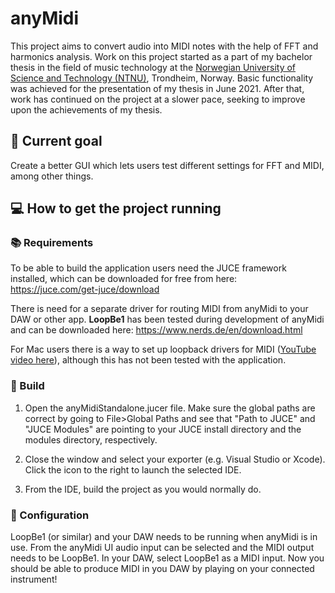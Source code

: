 # anyMidi

This project aims to convert audio into MIDI notes with the help of FFT and harmonics analysis. Work on this project started as a part of my bachelor thesis in the field of music technology at the [Norwegian University of Science and Technology (NTNU)](https://www.ntnu.edu/), Trondheim, Norway. Basic functionality was achieved for the presentation of my thesis in June 2021. After that, work has continued on the project at a slower pace, seeking to improve upon the achievements of my thesis.

## :goal_net: Current goal
Create a better GUI which lets users test different settings for FFT and MIDI, among other things.

## :computer: How to get the project running

### :books: Requirements

To be able to build the application users need the JUCE framework installed, which can be downloaded for free from here: https://juce.com/get-juce/download

There is need for a separate driver for routing MIDI from anyMidi to your DAW or other app. **LoopBe1** has been tested during development of anyMidi and can be downloaded here: https://www.nerds.de/en/download.html

For Mac users there is a way to set up loopback drivers for MIDI ([YouTube video here](https://www.youtube.com/watch?v=MK4hrjfJEX4)), although this has not been tested with the application.

### :hammer: Build

1. Open the anyMidiStandalone.jucer file. Make sure the global paths are correct by going to File>Global Paths and see that "Path to JUCE" and "JUCE Modules" are pointing to your JUCE install directory and the modules directory, respectively.

2. Close the window and select your exporter (e.g. Visual Studio or Xcode). Click the icon to the right to launch the selected IDE.

3. From the IDE, build the project as you would normally do.

### :wrench: Configuration

LoopBe1 (or similar) and your DAW needs to be running when anyMidi is in use. From the anyMidi UI audio input can be selected and the MIDI output needs to be LoopBe1. In your DAW, select LoopBe1 as a MIDI input. Now you should be able to produce MIDI in you DAW by playing on your connected instrument!
